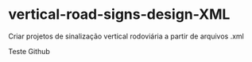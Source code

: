 # vertical-road-signs-design-XML
Criar projetos de sinalização vertical rodoviária a partir de arquivos .xml

Teste Github
